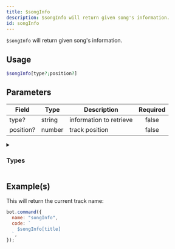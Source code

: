 ```yaml
---
title: $songInfo
description: $songInfo will return given song's information.
id: songInfo
---
```


`$songInfo` will return given song's information.

## Usage

```php
$songInfo[type?;position?]
```

## Parameters

| Field     | Type   | Description             | Required |
| --------- | ------ | ----------------------- | :------: |
| type?     | string | information to retrieve |  false   |
| position? | number | track position          |  false   |

<details>
  <summary><h3> Types </h3></summary>

| Property          |                                                                    | Returns | Supports                                     |
| ----------------- | ------------------------------------------------------------------ | :-----: | -------------------------------------------- |
| title             | Returns the video/song title                                       | string  | YouTube, Spotify, SoundCloud, Url, LocalFile |
| channelId         | Returns the channel id                                             | string  | YouTube                                      |
| artist            | Returns the Artist                                                 | string  | YouTube, Spotify, SoundCloud                 |
| artistURL         | Returns the Artist URL                                             | string  | YouTube, SoundCloud                          |
| artistAvatar      | Returns the Artist Avatar                                          | string  | SoundCloud                                   |
| duration          | Returns the track/video duration in ms                             | number  | YouTube, Spotify, SoundCloud, Url, LocalFile |
| identifier        | soundcloud, youtube, localfile, url, spotify                       | string  | YouTube, Spotify, SoundCloud, Url, LocalFile |
| views             | Returns the amount of Views/Plays of the video/song                | string  | YouTube, Spotify, SoundCloud, Url, LocalFile |
| likes             | Returns the amount of likes of the video/song                      | number  | Spotify, SoundCloud, Url, LocalFile          |
| thumbnail         | Returns the song/video thumbnail                                   | number  | YouTube, Spotify, SoundCloud                 |
| id                | Returns the song/video ID                                          | string  | YouTube, Spotify, SoundCloud, Url, LocalFile |
| description       | Returns the video/song description                                 | string  | YouTube, Spotify, SoundCloud                 |
| createdAt         | Returns the Creation Date of the video/song                        | string  | YouTube, Spotify, SoundCloud                 |
| platformType      | Returns the platform Type                                          | number  | YouTube, Spotify, SoundCloud, Url, LocalFile |
| rawData           | Returns song information as object                                 | object  | YouTube, Spotify, SoundCloud, Url, LocalFile |
| formatedPlatforms | SoundCloud, YouTube, Localfile, Url, Spotify                       | string  | YouTube, Spotify, SoundCloud, Url, LocalFile |
| requester         | Returns the Song Requester (user object, .user.id, .user.name etc) | string  | YouTube, Spotify, SoundCloud, Url, LocalFile |
| position          | Returns the Song Position in the current Queue                     | number  | YouTube, Spotify, SoundCloud, Url, LocalFile |

</details>

## Example(s)

This will return the current track name:

```javascript
bot.command({
  name: "songInfo",
  code: `
    $songInfo[title]
  `,
});
```
